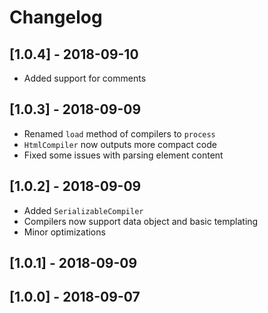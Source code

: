 # Changelog

## [1.0.4] - 2018-09-10
 - Added support for comments

## [1.0.3] - 2018-09-09
 - Renamed `load` method of compilers to `process`
 - `HtmlCompiler` now outputs more compact code
 - Fixed some issues with parsing element content

## [1.0.2] - 2018-09-09
 - Added `SerializableCompiler`
 - Compilers now support data object and basic templating
 - Minor optimizations

## [1.0.1] - 2018-09-09

## [1.0.0] - 2018-09-07